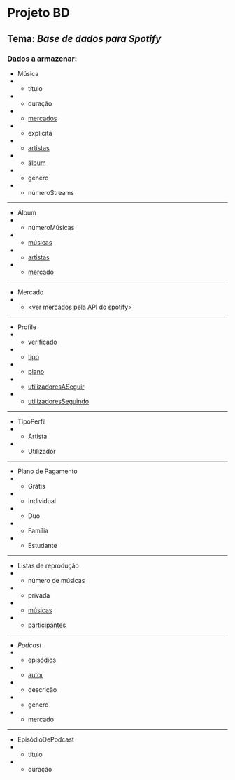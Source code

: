 # Projeto BD

## Tema: _Base de dados para Spotify_

### Dados a armazenar:

- <a name="songs"></a>Música
- + título
- + duração
- + [mercados](#market)
- + explícita
- + [artistas](#profile)
- + [álbum](#album)
- + género
- + númeroStreams

***

- <a name="album"></a>Álbum
- + númeroMúsicas
- + [músicas](#songs)
- + [artistas](#profile)
- + [mercado](#market)

***

<!-- Enumeracao dos mercados em que a musica esta disponivel -->
- <a name="market"></a>Mercado
- + \<ver mercados pela API do spotify>

***

- <a name="profile"></a>Profile
- + verificado
- + [tipo](#profileType)
- + [plano](#payment)
- + [utilizadoresASeguir](#profile)
- + [utilizadoresSeguindo](#profile)

***

<!-- Enumeracao dos tipos de perfil -->
- <a name="profileType"></a>TipoPerfil
- + Artista
- + Utilizador


***
<!-- Enumeracao dos tipos de plano de pagamento -->
- <a name="payment"></a>Plano de Pagamento
- * Grátis
- + Individual
- + Duo
- + Família
- + Estudante

***

- Listas de reprodução
- + número de músicas
- + privada
- + [músicas](#songs)
- + [participantes](#profile)

***

- _Podcast_
- + [episódios](#podcastEpisodes)
- + [autor](#profile)
- + descrição
- + género
- * mercado

***

- <a name="podcastEpisodes"></a>EpisódioDePodcast
- + título
- + duração
